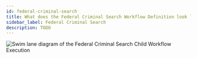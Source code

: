 ```yaml
---
id: federal-criminal-search
title: What does the Federal Criminal Search Workflow Definition look like?
sidebar_label: Federal Criminal Search
description: TODO
---
```


<!--SNIPSTART background-checks-federal-criminal-workflow-definition-->
<!--SNIPEND-->

![Swim lane diagram of the Federal Criminal Search Child Workflow Execution](/diagrams/background-checks/federal-criminal-search-flow.svg)

